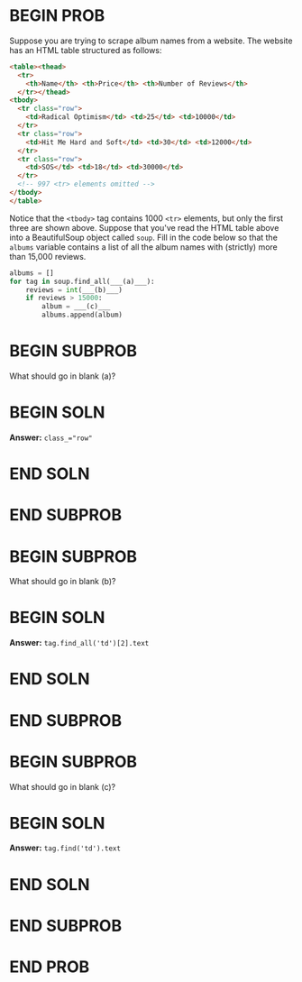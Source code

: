 # BEGIN PROB

Suppose you are trying to scrape album names from a website. The website has an
HTML table structured as follows:

```html
<table><thead>
  <tr>
    <th>Name</th> <th>Price</th> <th>Number of Reviews</th>
  </tr></thead>
<tbody>
  <tr class="row">
    <td>Radical Optimism</td> <td>25</td> <td>10000</td>
  </tr>
  <tr class="row">
    <td>Hit Me Hard and Soft</td> <td>30</td> <td>12000</td>
  </tr>
  <tr class="row">
    <td>SOS</td> <td>18</td> <td>30000</td>
  </tr>
  <!-- 997 <tr> elements omitted -->
</tbody>
</table>
```

Notice that the `<tbody>` tag contains 1000 `<tr>` elements, but only
the first three are shown above. Suppose that you've read the HTML table above
into a BeautifulSoup object called `soup`. Fill in the code below so that
the `albums` variable contains a list of all the album names with
(strictly) more than 15,000 reviews.

```python
albums = []
for tag in soup.find_all(___(a)___):
    reviews = int(___(b)___)
    if reviews > 15000:
        album = ___(c)___
        albums.append(album)
```

# BEGIN SUBPROB

What should go in blank (a)?

# BEGIN SOLN

**Answer:** `class_="row"`

# END SOLN

# END SUBPROB



# BEGIN SUBPROB

What should go in blank (b)?

# BEGIN SOLN

**Answer:** `tag.find_all('td')[2].text`

# END SOLN

# END SUBPROB



# BEGIN SUBPROB

What should go in blank (c)?

# BEGIN SOLN

**Answer:** `tag.find('td').text`

# END SOLN

# END SUBPROB

# END PROB